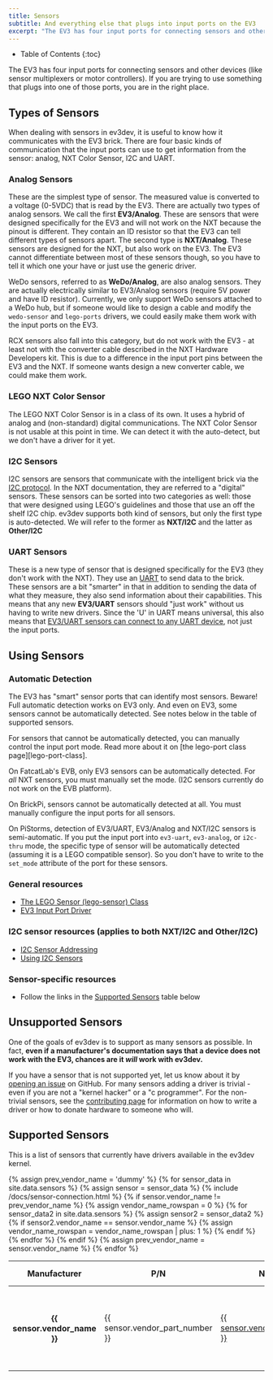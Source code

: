 ```yaml
---
title: Sensors
subtitle: And everything else that plugs into input ports on the EV3
excerpt: "The EV3 has four input ports for connecting sensors and other devices (like sensor multiplexers or motor controllers). If you are trying to use something that plugs into one of the input ports, read this guide."
---
```


* Table of Contents
{:toc}

The EV3 has four input ports for connecting sensors and other devices (like
sensor multiplexers or motor controllers). If you are trying to use something
that plugs into one of those ports, you are in the right place.

## Types of Sensors

When dealing with sensors in ev3dev, it is useful to know how it communicates
with the EV3 brick. There are four basic kinds of communication that the input
ports can use to get information from the sensor: analog, NXT Color Sensor, I2C
and UART.

### Analog Sensors

These are the simplest type of sensor. The measured value is converted to a
voltage (0-5VDC) that is read by the EV3. There are actually two types of
analog sensors. We call the first **EV3/Analog**. These are sensors that were
designed specifically for the EV3 and will not work on the NXT because the
pinout is different. They contain an ID resistor so that the EV3 can tell
different types of sensors apart. The second type is **NXT/Analog**. These
sensors are designed for the NXT, but also work on the EV3. The EV3 cannot
differentiate between most of these sensors though, so you have to tell it
which one your have or just use the generic driver.

WeDo sensors, referred to as **WeDo/Analog**, are also analog sensors. They are
actually electrically similar to EV3/Analog sensors (require 5V power and have
ID resistor). Currently, we only support WeDo sensors attached to a WeDo hub,
but if someone would like to design a cable and modify the `wedo-sensor` and
`lego-ports` drivers, we could easily make them work with the input ports on
the EV3.

RCX sensors also fall into this category, but do not work with the EV3 - at
least not with the converter cable described in the NXT Hardware Developers
kit. This is due to a difference in the input port pins between the EV3 and
the NXT. If someone wants design a new converter cable, we could make them work.

### LEGO NXT Color Sensor

The LEGO NXT Color Sensor is in a class of its own. It uses a hybrid of analog
and (non-standard) digital communications. The NXT Color Sensor is not usable
at this point in time. We can detect it with the auto-detect, but we don't
have a driver for it yet.


### I2C Sensors

I2C sensors are sensors that communicate with the intelligent brick via the
[I2C protocol]. In the NXT documentation, they are referred to a "digital"
sensors. These sensors can be sorted into two categories as well: those that
were designed using LEGO's guidelines and those that use an off the shelf I2C
chip. ev3dev supports both kind of sensors, but only the first type is
auto-detected. We will refer to the former as **NXT/I2C** and the latter as
**Other/I2C**

### UART Sensors

These is a new type of sensor that is designed specifically for the EV3 (they
don't work with the NXT). They use an [UART] to send data to the brick. These
sensors are a bit "smarter" in that in addition to sending the data of what
they measure, they also send information about their capabilities. This means
that any new **EV3/UART** sensors should "just work" without us having to write
new drivers. Since the 'U' in UART means universal, this also means that
[EV3/UART sensors can connect to any UART device][using-uart-sensors-on-any-linux],
not just the input ports.

## Using Sensors

### Automatic Detection

The EV3 has "smart" sensor ports that can identify most sensors. Beware!
Full automatic detection works on EV3 only. And even on EV3, some sensors cannot
be automatically detected. See notes below in the table of supported sensors.

For sensors that cannot be automatically detected, you can manually control
the input port mode. Read more about it on [the lego-port class page][lego-port-class].

On FatcatLab's EVB, only EV3 sensors can be automatically detected. For *all* NXT
sensors, you must manually set the mode. (I2C sensors currently do not work on
the EVB platform).

On BrickPi, sensors cannot be automatically detected at all. You must manually
configure the input ports for all sensors.

On PiStorms, detection of EV3/UART, EV3/Analog and NXT/I2C sensors is semi-automatic. If you
put the input port into `ev3-uart`, `ev3-analog`, or `i2c-thru` mode, the specific
type of sensor will be automatically detected (assuming it is a LEGO compatible
sensor). So you don't have to write to the `set_mode` attribute of the port for
these sensors.

### General resources

* [The LEGO Sensor (lego-sensor) Class][lego-sensor class]
* [EV3 Input Port Driver]

### I2C sensor resources (applies to both NXT/I2C and Other/I2C)

* [I2C Sensor Addressing]
* [Using I2C Sensors]

### Sensor-specific resources

* Follow the links in the [Supported Sensors] table below

## Unsupported Sensors

One of the goals of ev3dev is to support as many sensors as possible. In fact,
**even if a manufacturer's documentation says that a device does not work with
the EV3, chances are it _will_ work with ev3dev.**

If you have a sensor that is not supported yet, let us know about it by
[opening an issue] on GitHub. For many sensors adding a driver is trivial -
even if you are not a "kernel hacker" or a "c programmer". For the non-trivial
sensors, see the [contributing page] for information on how to write a driver
or how to donate hardware to someone who will.

## Supported Sensors

This is a list of sensors that currently have drivers available in the ev3dev
kernel.

<table class="table table-striped table-bordered table-indexed">
    <thead>
    <tr>
    <th>Manufacturer</th>
    <th>P/N</th>
    <th>Name</th>
    <th>Connection</th>
    <th>Auto-<br />detected</th>
    <th>Driver (Module)</th>
    </tr>
    </thead>
    <tbody>
{% assign prev_vendor_name = 'dummy' %}
{% for sensor_data in site.data.sensors %}
    {% assign sensor = sensor_data %}
    {% include /docs/sensor-connection.html %}
    <tr>
    {% if sensor.vendor_name != prev_vendor_name %}
        {% assign vendor_name_rowspan = 0 %}
        {% for sensor_data2 in site.data.sensors %}
            {% assign sensor2 = sensor_data2 %}
            {% if sensor2.vendor_name == sensor.vendor_name %}
                {% assign vendor_name_rowspan = vendor_name_rowspan | plus: 1 %}
            {% endif %}
        {% endfor %}
        <th rowspan="{{ vendor_name_rowspan }}">{{ sensor.vendor_name }}</th>
    {% endif %}
        <td>{{ sensor.vendor_part_number }}</td>
        <td><a href="{{ sensor.url_name }}">{{ sensor.vendor_part_name }}</a></td>
        <td>{{ connection }}</td>
        <td><span style="white-space:nowrap;" markdown="span">{{ autodetect }}</span></td>
        <td>
            <span style="white-space:nowrap;">{{ sensor.name }}</span><!--
            {% if connection == 'EV3/UART' %}
                --><span markdown="1">[^ev3-uart-driver]</span><!--
            {% endif %}
            {% if sensor.name == 'ev3-analog-XX' %}
                --><span markdown="1">[^ev3-analog-driver]</span><!--
            {% endif %}
            -->
            {% if sensor.module %}
            <span style="white-space:nowrap;">({{ sensor.module }})</span>
            {% else %}
            <span style="white-space:nowrap;">({{ sensor.sensor_type }})</span>
            {% endif %}
        </td>
    </tr>
    {% assign prev_vendor_name = sensor.vendor_name %}
{% endfor %}
    </tbody>
</table>


[^lego-nxt-touch]: Only touch sensors that shipped with the NXT 2.0 set can be
    automatically detected. Older touch sensors that shipped with the original
    NXT sets are missing an electrical connection (pin 2 is not internally
    connected to pin 3).

[^nxt-analog]: The auto-detection algorithm detects this sensor as an NXT/Analog
    type sensor but it cannot determine the exact sensor type. The generic
    analog driver (nxt-analog) will be loaded by default for this sensor. See the
    [lego-port class] for information on how to manually load the
    correct driver.

[^standard-i2c]: The auto-detection algorithm detects this sensor as an I2C
    sensor and the port is automatically put into I2C mode. However, the sensor
    does not follow the LEGO MINDSTORMS convention for I2C sensors, so the
    exact type of sensor cannot be determined. See [Using I2C Sensors]
    for information on how to manually load the correct driver.

[^ev3-analog-driver]: The `XX` in `ev3-analog-XX` is replaced with the type id
    of the sensor (`01` to `14`). Type id `02` is the LEGO EV3 Touch sensor,
    so `ev3-analog-02` does not exist.

[^ev3-uart-driver]: When EV3/UART sensors are connected to an EV3 input port
    (or any other tty device for that matter), they actually use the
    `ev3-uart-sensor-ld` driver, which is a tty line discipline. The
    `ev3-uart-sensor` module is currently only used with the mindsensors.com
    EV3 Sensor Multiplexer.

[^mi-xg1300l]: The auto-detection algorithm detects this sensor as an I2C
    sensor and the port is automatically put into I2C mode. However, this sensor
    only partially follows the LEGO MINDSTORMS convention for I2C sensors, so the
    driver must be loaded manually. See the sensor's page for more information.

[^di-dflex]: The Dexter Industries dFlex sensor cannot be automatically detected
    (because pin 2 is not connected to pin 3). In order to use this sensor, you
    must manually set the port to `nxt-analog` mode and then set the driver to
    `di-dflex`.

[LEGO 8528]: http://www.bricklink.com/catalogItem.asp?S=8528-1
[I2C protocol]: https://en.wikipedia.org/wiki/I2c
[I2C Sensor Addressing]: i2c-sensor-addressing
[lego-port class]: /docs/drivers/lego-port-class
[Using I2C Sensors]: using-i2c-sensors
[UART]: https://en.wikipedia.org/wiki/Uart
[using-uart-sensors-on-any-linux]: http://lechnology.com/2014/09/using-uart-sensors-on-any-linux/
[opening an issue]: https://github.com/ev3dev/ev3dev/issues
[contributing page]: /contributing/
[lego-sensor class]: /docs/drivers/lego-sensor-class
[EV3 Input Port Driver]: /docs/ports/legoev3-input-port
[Supported Sensors]: #supported-sensors
